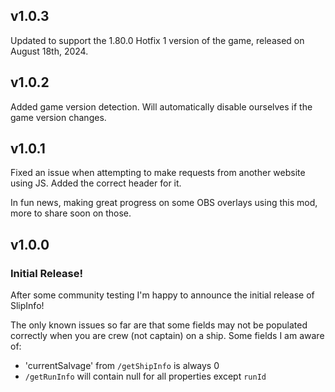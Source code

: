 ## v1.0.3

Updated to support the 1.80.0 Hotfix 1 version of the game, released on August 18th, 2024.

## v1.0.2

Added game version detection. Will automatically disable ourselves if the game version changes.

## v1.0.1

Fixed an issue when attempting to make requests from another website using JS. Added the correct header for it.

In fun news, making great progress on some OBS overlays using this mod, more to share soon on those.

## v1.0.0

### Initial Release!

After some community testing I'm happy to announce the initial release of SlipInfo!

The only known issues so far are that some fields may not be populated correctly when you are crew (not captain) on a ship. Some fields I am aware of:
- 'currentSalvage' from `/getShipInfo` is always 0
- `/getRunInfo` will contain null for all properties except `runId`